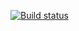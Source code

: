 [![Build status](https://ci.appveyor.com/api/projects/status/81j0yet55ub4rb9m?svg=true)](https://ci.appveyor.com/project/AnastasiyaSergeichik/json-shema)